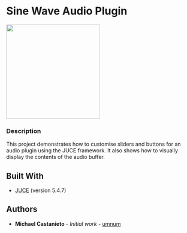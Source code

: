 # Sine Wave Audio Plugin

<a href="https://i.imgur.com/tfU6RR5.png">
<img src="https://i.imgur.com/tfU6RR5.png" width="250" href="https://i.imgur.com/tfU6RR5.png">
</a>

### Description
This project demonstrates how to customise sliders and buttons for an audio plugin using the JUCE framework. It also shows how to visually display the contents of the audio buffer.

## Built With

* [JUCE](https://juce.com) (version 5.4.7)

## Authors

* **Michael Castanieto** - *Initial work* - [umnum](https://github.com/umnum)
